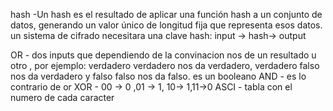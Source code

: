 hash -Un hash es el resultado de aplicar una función hash a un conjunto de datos, generando un valor único de longitud fija que representa esos datos.
un sistema de cifrado necesitara una clave 
hash:
input -> hash-> output

OR - dos inputs que dependiendo de la convinacion nos de un resultado u otro , por ejemplo: verdadero verdadero nos da verdadero, verdadero falso nos da verdadero y falso falso nos da falso. es un booleano
AND - es lo contrario de or 
XOR - 00 -> 0 ,01 -> 1, 10-> 1,11->0
ASCI - tabla con el numero de cada caracter

